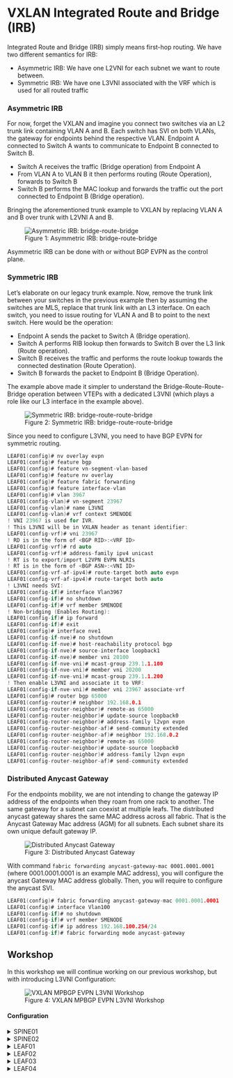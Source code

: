 # VXLAN Integrated Route and Bridge (IRB)
Integrated Route and Bridge (IRB) simply means first-hop routing. We have two different semantics for IRB:
  * Asymmetric IRB: We have one L2VNI for each subnet we want to route between.
  * Symmetric IRB: We have one L3VNI associated with the VRF which is used for all routed traffic

### Asymmetric IRB

For now, forget the VXLAN and imagine you connect two switches via an L2 trunk link containing VLAN A and B. Each switch has SVI on both VLANs, the gateway for endpoints behind the respective VLAN. Endpoint A connected to Switch A wants to communicate to Endpoint B connected to Switch B.

  * Switch A receives the traffic (Bridge operation) from Endpoint A
  * From VLAN A to VLAN B it then performs routing (Route Operation), forwards to Switch B
  * Switch B performs the MAC lookup and forwards the traffic out the port connected to Endpoint B (Bridge operation).

Bringing the aforementioned trunk example to VXLAN by replacing VLAN A and B over trunk with L2VNI A and B.

<figure>
  <img src="https://user-images.githubusercontent.com/31813625/232263971-dd1393a5-f7df-4e33-b3eb-bb9f505a2ae5.svg" alt="Asymmetric IRB: bridge-route-bridge">
  <figcaption>Figure 1: Asymmetric IRB: bridge-route-bridge</figcaption>
</figure>

Asymmetric IRB can be done with or without BGP EVPN as the control plane.

### Symmetric IRB
Let’s elaborate on our legacy trunk example. Now, remove the trunk link between your switches in the previous example then by assuming the switches are MLS, replace that trunk link with an L3 interface. On each switch, you need to issue routing for VLAN A and B to point to the next switch. Here would be the operation:

  * Endpoint A sends the packet to Switch A (Bridge operation).
  * Switch A performs RIB lookup then forwards to Switch B over the L3 link (Route operation).
  * Switch B receives the traffic and performs the route lookup towards the connected destination (Route Operation).
  * Switch B forwards the packet to Endpoint B (Bridge Operation).

The example above made it simpler to understand the Bridge-Route-Route-Bridge operation between VTEPs with a dedicated L3VNI (which plays a role like our L3 interface in the example above).

<figure>
  <img src="https://user-images.githubusercontent.com/31813625/232263975-7bf783ba-354b-43de-98e1-16c04ae611d6.svg" alt="Symmetric IRB: bridge-route-route-bridge" /> <br />
  <figcaption>Figure 2: Symmetric IRB: bridge-route-route-bridge</figcaption>
</figure>

Since you need to configure L3VNI, you need to have BGP EVPN for symmetric routing.

```c
LEAF01(config)# nv overlay evpn
LEAF01(config)# feature bgp
LEAF01(config)# feature vn-segment-vlan-based
LEAF01(config)# feature nv overlay
LEAF01(config)# feature fabric forwarding
LEAF01(config)# feature interface-vlan
LEAF01(config)# vlan 3967
LEAF01(config-vlan)# vn-segment 23967
LEAF01(config-vlan)# name L3VNI
LEAF01(config-vlan)# vrf context SMENODE
! VNI 23967 is used for IVR.
! This L3VNI will be in VXLAN header as tenant identifier:
LEAF01(config-vrf)# vni 23967
! RD is in the form of <BGP RID>:<VRF ID>
LEAF01(config-vrf)# rd auto
LEAF01(config-vrf)# address-family ipv4 unicast
! RT is to export/import L2VPN EVPN NLRIs
! RT is in the form of <BGP ASN>:<VNI ID>
LEAF01(config-vrf-af-ipv4)# route-target both auto evpn
LEAF01(config-vrf-af-ipv4)# route-target both auto
! L3VNI needs SVI:
LEAF01(config-if)# interface Vlan3967
LEAF01(config-if)# no shutdown
LEAF01(config-if)# vrf member SMENODE
! Non-bridging (Enables Routing):
LEAF01(config-if)# ip forward
LEAF01(config-if)# exit
LEAF01(config)# interface nve1
LEAF01(config-if-nve)# no shutdown
LEAF01(config-if-nve)# host-reachability protocol bgp
LEAF01(config-if-nve)# source-interface loopback1
LEAF01(config-if-nve)# member vni 20100
LEAF01(config-if-nve-vni)# mcast-group 239.1.1.100
LEAF01(config-if-nve-vni)# member vni 20200
LEAF01(config-if-nve-vni)# mcast-group 239.1.1.200
! Then enable L3VNI and associate it to VRF:
LEAF01(config-if-nve-vni)# member vni 23967 associate-vrf
LEAF01(config)# router bgp 65000
LEAF01(config-router)# neighbor 192.168.0.1
LEAF01(config-router-neighbor)# remote-as 65000
LEAF01(config-router-neighbor)# update-source loopback0
LEAF01(config-router-neighbor)# address-family l2vpn evpn
LEAF01(config-router-neighbor-af)# send-community extended
LEAF01(config-router-neighbor-af)# neighbor 192.168.0.2
LEAF01(config-router-neighbor)# remote-as 65000
LEAF01(config-router-neighbor)# update-source loopback0
LEAF01(config-router-neighbor)# address-family l2vpn evpn
LEAF01(config-router-neighbor-af)# send-community extended
```

### Distributed Anycast Gateway
For the endpoints mobility, we are not intending to change the gateway IP address of the endpoints when they roam from one rack to another. The same gateway for a subnet can coexist at multiple leafs. The distributed anycast gateway shares the same MAC address across all fabric. That is the Anycast Gateway Mac address (AGM) for all subnets. Each subnet share its own unique default gateway IP.

<figure>
  <img src="https://user-images.githubusercontent.com/31813625/232264079-036d9432-7e9e-40a6-8ee4-5120aff638be.svg" alt="Distributed Anycast Gateway">
  <figcaption>Figure 3: Distributed Anycast Gateway</figcaption>
</figure>


With command `fabric forwarding anycast-gateway-mac 0001.0001.0001` (where 0001.0001.0001 is an example MAC address), you will configure the anycast Gateway MAC address globally. Then, you will require to configure the anycast SVI.

```c
LEAF01(config)# fabric forwarding anycast-gateway-mac 0001.0001.0001
LEAF01(config)# interface Vlan100
LEAF01(config-if)# no shutdown
LEAF01(config-if)# vrf member SMENODE
LEAF01(config-if)# ip address 192.168.100.254/24
LEAF01(config-if)# fabric forwarding mode anycast-gateway
```

## Workshop
In this workshop we will continue working on our previous workshop, but with introducing L3VNI Configuration:

<figure>
  <img src="https://user-images.githubusercontent.com/31813625/232261114-774992f1-bed8-4042-b95a-5de440b84077.jpg" alt="VXLAN MPBGP EVPN L3VNI Workshop">
  <figcaption>Figure 4: VXLAN MPBGP EVPN L3VNI Workshop</figcaption>
</figure>


#### Configuration

<details>
 
<summary>SPINE01</summary>

```elixir
hostname SPINE01

nv overlay evpn
feature bgp
feature pim
feature isis

ip pim rp-address 192.168.0.254
ip pim anycast-rp 192.168.0.254 192.168.0.1
ip pim anycast-rp 192.168.0.254 192.168.0.2

interface Ethernet1/1
  description FABRIC
  medium p2p
  ip unnumbered loopback0
  ip router isis UNDERLAY
  ip pim sparse-mode
  no shutdown

interface Ethernet1/2
  description FABRIC
  medium p2p
  ip unnumbered loopback0
  ip router isis UNDERLAY
  ip pim sparse-mode
  no shutdown

interface Ethernet1/3
  description FABRIC
  medium p2p
  ip unnumbered loopback0
  ip router isis UNDERLAY
  ip pim sparse-mode
  no shutdown

interface Ethernet1/4
  description FABRIC
  medium p2p
  ip unnumbered loopback0
  ip router isis UNDERLAY
  ip pim sparse-mode
  no shutdown

interface loopback0
  ip address 192.168.0.1/32
  ip router isis UNDERLAY
  ip pim sparse-mode

interface loopback254
  ip address 192.168.0.254/32
  ip router isis UNDERLAY
  ip pim sparse-mode

router isis UNDERLAY
  net 49.0000.0000.0001.00
  is-type level-2
router bgp 65000
  template peer-policy RR_PEER_POLICY
    send-community extended
    route-reflector-client
  template peer-session RR_PEER_SESSION
    remote-as 65000
    update-source loopback0
  neighbor 192.168.1.1
    inherit peer-session RR_PEER_SESSION
    address-family l2vpn evpn
      inherit peer-policy RR_PEER_POLICY 1
  neighbor 192.168.1.2
    inherit peer-session RR_PEER_SESSION
    address-family l2vpn evpn
      inherit peer-policy RR_PEER_POLICY 1
  neighbor 192.168.1.3
    inherit peer-session RR_PEER_SESSION
    address-family l2vpn evpn
      inherit peer-policy RR_PEER_POLICY 1
  neighbor 192.168.1.4
    inherit peer-session RR_PEER_SESSION
    address-family l2vpn evpn
      inherit peer-policy RR_PEER_POLICY 1
```
</details>

<details>

<summary>SPINE02</summary>

```elixir
hostname SPINE02

nv overlay evpn
feature bgp
feature pim
feature isis

ip pim rp-address 192.168.0.254
ip pim anycast-rp 192.168.0.254 192.168.0.1
ip pim anycast-rp 192.168.0.254 192.168.0.2

interface Ethernet1/1
  description FABRIC
  medium p2p
  ip unnumbered loopback0
  ip router isis UNDERLAY
  ip pim sparse-mode
  no shutdown

interface Ethernet1/2
  description FABRIC
  medium p2p
  ip unnumbered loopback0
  ip router isis UNDERLAY
  ip pim sparse-mode
  no shutdown

interface Ethernet1/3
  description FABRIC
  medium p2p
  ip unnumbered loopback0
  ip router isis UNDERLAY
  ip pim sparse-mode
  no shutdown

interface Ethernet1/4
  description FABRIC
  medium p2p
  ip unnumbered loopback0
  ip router isis UNDERLAY
  ip pim sparse-mode
  no shutdown

interface loopback0
  ip address 192.168.0.2/32
  ip router isis UNDERLAY
  ip pim sparse-mode

interface loopback254
  ip address 192.168.0.254/32
  ip router isis UNDERLAY
  ip pim sparse-mode

router isis UNDERLAY
  net 49.0000.0000.0002.00
  is-type level-2
router bgp 65000
  template peer-policy RR_PEER_POLICY
    send-community extended
    route-reflector-client
  template peer-session RR_PEER_SESSION
    remote-as 65000
    update-source loopback0
  neighbor 192.168.1.1
    inherit peer-session RR_PEER_SESSION
    address-family l2vpn evpn
      inherit peer-policy RR_PEER_POLICY 1
  neighbor 192.168.1.2
    inherit peer-session RR_PEER_SESSION
    address-family l2vpn evpn
      inherit peer-policy RR_PEER_POLICY 1
  neighbor 192.168.1.3
    inherit peer-session RR_PEER_SESSION
    address-family l2vpn evpn
      inherit peer-policy RR_PEER_POLICY 1
  neighbor 192.168.1.4
    inherit peer-session RR_PEER_SESSION
    address-family l2vpn evpn
      inherit peer-policy RR_PEER_POLICY 1
```
</details>

<details>

<summary>LEAF01</summary>
 
```elixir
hostname LEAF01
!
nv overlay evpn
feature bgp
feature fabric forwarding
feature interface-vlan
feature pim
feature isis
feature vn-segment-vlan-based
feature nv overlay

ip pim rp-address 192.168.0.254

fabric forwarding anycast-gateway-mac 0001.0001.0001
!
vlan 100,200,3967
!
vlan 100
  vn-segment 20100
vlan 200
  vn-segment 20200
vlan 3967
  vn-segment 23967
  name L3VNI
!
vrf context SMENODE
  vni 23967
  rd auto
  address-family ipv4 unicast
    route-target both auto evpn 
    !generate route into L2VPN EVPN table
    route-target both auto 
    !route within IPv4 unicast BGP table
    !Traffic leaves the fabric
    !If ASR wantes to come into the fabric needs to know where the VLAN is
!
interface Vlan100
  no shutdown
  vrf member SMENODE
  ip address 192.168.100.254/24
  fabric forwarding mode anycast-gateway

interface Vlan200
  no shutdown
  vrf member SMENODE
  ip address 192.168.200.254/24
  fabric forwarding mode anycast-gateway

interface Vlan3967
  no shutdown
  vrf member SMENODE
  ip forward
!
interface nve1
  no shutdown
  host-reachability protocol bgp
  source-interface loopback1
  member vni 20100
    mcast-group 239.1.1.100
  member vni 20200
    mcast-group 239.1.1.200
  member vni 23967 associate-vrf

interface Ethernet1/1
  description FABRIC
  no switchport
  medium p2p
  ip unnumbered loopback0
  ip router isis UNDERLAY
  ip pim sparse-mode
  no shutdown

interface Ethernet1/2
  description FABRIC
  no switchport
  medium p2p
  ip unnumbered loopback0
  ip router isis UNDERLAY
  ip pim sparse-mode
  no shutdown

interface Ethernet1/41
  switchport access vlan 100
  spanning-tree port type edge
interface Ethernet1/42
  switchport access vlan 200
  spanning-tree port type edge

interface loopback0
  ip address 192.168.1.1/32
  ip router isis UNDERLAY
  ip pim sparse-mode

interface loopback1
  description NVE
  ip address 192.168.250.1/32
  ip router isis UNDERLAY
  ip pim sparse-mode

router isis UNDERLAY
  net 49.0000.0000.1001.00
  is-type level-2 
!
router bgp 65000
  neighbor 192.168.0.1
    remote-as 65000
    update-source loopback0
    address-family l2vpn evpn
      send-community extended
  neighbor 192.168.0.2
    remote-as 65000
    update-source loopback0
    address-family l2vpn evpn
      send-community extended
!
! The following is to advertise the L2VNI...
! ...within the BGP EVPN address family.
! Note that vrf is for L3VNI; evpn is for L2VNI
evpn
  vni 20100 l2
    rd auto
    route-target both auto
  vni 20200 l2
    rd auto
    route-target both auto
```

</details>

<details>

<summary>LEAF02</summary>

```elixir
hostname LEAF02
!
nv overlay evpn
feature bgp
feature fabric forwarding
feature interface-vlan
feature pim
feature isis
feature vn-segment-vlan-based
feature nv overlay

ip pim rp-address 192.168.0.254

fabric forwarding anycast-gateway-mac 0001.0001.0001
!
vlan 100,200,3967
!
vlan 100
  vn-segment 20100
vlan 200
  vn-segment 20200
vlan 3967
  vn-segment 23967
  name L3VNI
!
vrf context SMENODE
  vni 23967
  rd auto
  address-family ipv4 unicast
    route-target both auto evpn
    !generate route into L2VPN EVPN table
    route-target both auto
    !route within IPv4 unicast BGP table
    !Traffic leaves the fabric  
    !If ASR wantes to come into the fabric needs to know where the VLAN is
!
interface Vlan100
  no shutdown
  vrf member SMENODE
  ip address 192.168.100.254/24
  fabric forwarding mode anycast-gateway

interface Vlan200
  no shutdown
  vrf member SMENODE
  ip address 192.168.200.254/24
  fabric forwarding mode anycast-gateway

interface Vlan3967
  no shutdown
  vrf member SMENODE
  ip forward
!
interface nve1
  no shutdown
  host-reachability protocol bgp
  source-interface loopback1
  member vni 20100
    mcast-group 239.1.1.100
  member vni 20200
    mcast-group 239.1.1.200
  member vni 23967 associate-vrf

interface Ethernet1/1
  description FABRIC
  no switchport
  medium p2p
  ip unnumbered loopback0
  ip router isis UNDERLAY
  ip pim sparse-mode
  no shutdown

interface Ethernet1/2
  description FABRIC
  no switchport
  medium p2p
  ip unnumbered loopback0
  ip router isis UNDERLAY
  ip pim sparse-mode
  no shutdown

interface Ethernet1/41
  switchport access vlan 100
  spanning-tree port type edge
interface Ethernet1/42
  switchport access vlan 200
  spanning-tree port type edge

interface loopback0
  ip address 192.168.1.2/32
  ip router isis UNDERLAY
  ip pim sparse-mode

interface loopback1
  description NVE
  ip address 192.168.250.2/32
  ip router isis UNDERLAY
  ip pim sparse-mode

router isis UNDERLAY
  net 49.0000.0000.1002.00
  is-type level-2 
!
router bgp 65000
  neighbor 192.168.0.1
    remote-as 65000
    update-source loopback0
    address-family l2vpn evpn
      send-community extended
  neighbor 192.168.0.2
    remote-as 65000
    update-source loopback0
    address-family l2vpn evpn
      send-community extended
!
! The following is to advertise the L2VNI...
! ...within the BGP EVPN address family.
! Note that vrf is for L3VNI; evpn is for L2VNI
evpn
  vni 20100 l2
    rd auto
    route-target both auto
  vni 20200 l2
    rd auto
    route-target both auto
```
</details>

<details>

<summary>LEAF03</summary>

```elixir
hostname LEAF03
!
nv overlay evpn
feature bgp
feature fabric forwarding
feature interface-vlan
feature pim
feature isis
feature vn-segment-vlan-based
feature nv overlay

ip pim rp-address 192.168.0.254

fabric forwarding anycast-gateway-mac 0001.0001.0001
!
vlan 100,200,3967
!
vlan 100
  vn-segment 20100
vlan 200
  vn-segment 20200
vlan 3967
  vn-segment 23967
  name L3VNI
!
vrf context SMENODE
  vni 23967
  rd auto
  address-family ipv4 unicast
    route-target both auto evpn 
    !generate route into L2VPN EVPN table
    route-target both auto 
    !route within IPv4 unicast BGP table
    !Traffic leaves the fabric
    !If ASR wantes to come into the fabric needs to know where the VLAN is
!
interface Vlan100
  no shutdown
  vrf member SMENODE
  ip address 192.168.100.254/24
  fabric forwarding mode anycast-gateway

interface Vlan200
  no shutdown
  vrf member SMENODE
  ip address 192.168.200.254/24
  fabric forwarding mode anycast-gateway

interface Vlan3967
  no shutdown
  vrf member SMENODE
  ip forward
!
interface nve1
  no shutdown
  host-reachability protocol bgp
  source-interface loopback1
  member vni 20100
    mcast-group 239.1.1.100
  member vni 20200
    mcast-group 239.1.1.200
  member vni 23967 associate-vrf

interface Ethernet1/1
  description FABRIC
  no switchport
  medium p2p
  ip unnumbered loopback0
  ip router isis UNDERLAY
  ip pim sparse-mode
  no shutdown

interface Ethernet1/2
  description FABRIC
  no switchport
  medium p2p
  ip unnumbered loopback0
  ip router isis UNDERLAY
  ip pim sparse-mode
  no shutdown

interface Ethernet1/41
  switchport access vlan 100
  spanning-tree port type edge
interface Ethernet1/42
  switchport access vlan 200
  spanning-tree port type edge

interface loopback0
  ip address 192.168.1.3/32
  ip router isis UNDERLAY
  ip pim sparse-mode

interface loopback1
  description NVE
  ip address 192.168.250.3/32
  ip router isis UNDERLAY
  ip pim sparse-mode

router isis UNDERLAY
  net 49.0000.0000.1003.00
  is-type level-2 
!
router bgp 65000
  neighbor 192.168.0.1
    remote-as 65000
    update-source loopback0
    address-family l2vpn evpn
      send-community extended
  neighbor 192.168.0.2
    remote-as 65000
    update-source loopback0
    address-family l2vpn evpn
      send-community extended
!
! The following is to advertise the L2VNI...
! ...within the BGP EVPN address family.
! Note that vrf is for L3VNI; evpn is for L2VNI
evpn
  vni 20100 l2
    rd auto
    route-target both auto
  vni 20200 l2
    rd auto
    route-target both auto
```
</details>

<details>

<summary>LEAF04</summary>

```elixir
hostname LEAF04
!
nv overlay evpn
feature bgp
feature fabric forwarding
feature interface-vlan
feature pim
feature isis
feature vn-segment-vlan-based
feature nv overlay

ip pim rp-address 192.168.0.254

fabric forwarding anycast-gateway-mac 0001.0001.0001
!
vlan 100,200,3967
!
vlan 100
  vn-segment 20100
vlan 200
  vn-segment 20200
vlan 3967
  vn-segment 23967
  name L3VNI
!
vrf context SMENODE
  vni 23967
  rd auto
  address-family ipv4 unicast
    route-target both auto evpn 
    !generate route into L2VPN EVPN table
    route-target both auto 
    !route within IPv4 unicast BGP table
    !Traffic leaves the fabric
    !If ASR wantes to come into the fabric needs to know where the VLAN is
!
interface Vlan100
  no shutdown
  vrf member SMENODE
  ip address 192.168.100.254/24
  fabric forwarding mode anycast-gateway

interface Vlan200
  no shutdown
  vrf member SMENODE
  ip address 192.168.200.254/24
  fabric forwarding mode anycast-gateway

interface Vlan3967
  no shutdown
  vrf member SMENODE
  ip forward
!
interface nve1
  no shutdown
  host-reachability protocol bgp
  source-interface loopback1
  member vni 20100
    mcast-group 239.1.1.100
  member vni 20200
    mcast-group 239.1.1.200
  member vni 23967 associate-vrf

interface Ethernet1/1
  description FABRIC
  no switchport
  medium p2p
  ip unnumbered loopback0
  ip router isis UNDERLAY
  ip pim sparse-mode
  no shutdown

interface Ethernet1/2
  description FABRIC
  no switchport
  medium p2p
  ip unnumbered loopback0
  ip router isis UNDERLAY
  ip pim sparse-mode
  no shutdown

interface Ethernet1/41
  switchport access vlan 100
  spanning-tree port type edge
interface Ethernet1/42
  switchport access vlan 200
  spanning-tree port type edge

interface loopback0
  ip address 192.168.1.4/32
  ip router isis UNDERLAY
  ip pim sparse-mode

interface loopback1
  description NVE
  ip address 192.168.250.4/32
  ip router isis UNDERLAY
  ip pim sparse-mode

router isis UNDERLAY
  net 49.0000.0000.1004.00
  is-type level-2 
!
router bgp 65000
  neighbor 192.168.0.1
    remote-as 65000
    update-source loopback0
    address-family l2vpn evpn
      send-community extended
  neighbor 192.168.0.2
    remote-as 65000
    update-source loopback0
    address-family l2vpn evpn
      send-community extended
!
! The following is to advertise the L2VNI...
! ...within the BGP EVPN address family.
! Note that vrf is for L3VNI; evpn is for L2VNI
evpn
  vni 20100 l2
    rd auto
    route-target both auto
  vni 20200 l2
    rd auto
    route-target both auto
```
</details>
